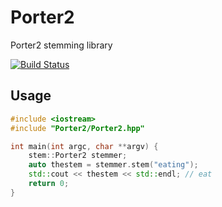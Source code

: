 # Porter2
Porter2 stemming library

[![Build Status](https://travis-ci.org/pisa-engine/Porter2.svg?branch=master)](https://travis-ci.org/pisa-engine/Porter2)

## Usage

```cpp
#include <iostream>
#include "Porter2/Porter2.hpp"

int main(int argc, char **argv) {
    stem::Porter2 stemmer;
    auto thestem = stemmer.stem("eating");
    std::cout << thestem << std::endl; // eat
    return 0;
}
```
